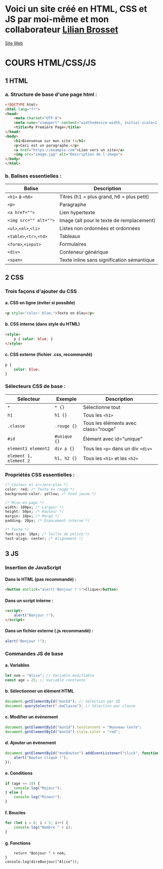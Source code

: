 # Voici un site créé en HTML, CSS et JS par moi-même et mon collaborateur [Lilian Brosset](https://github.com/Redgakill)
[Site Web](https://theotimalberteau.github.io/formation-html/)


# COURS HTML/CSS/JS

## 1 HTML
### a. Structure de base d'une page html : 

```html
<!DOCTYPE html>
<html lang="fr">
<head>
    <meta charset="UTF-8">
    <meta name="viewport" content="width=device-width, initial-scale=1.0">
    <title>Ma Première Page</title>
</head>
<body>
    <h1>Bienvenue sur mon site !</h1>
    <p>Ceci est un paragraphe.</p>
    <a href="https://example.com">Lien vers un site</a>
    <img src="image.jpg" alt="Description de l'image">
</body>
</html>
```

### b. Balises essentielles :

|Balise|Description|
|---|---|
|```<h1>``` à ```<h6>```|Titres (h1 = plus grand, h6 = plus petit)|
|```<p>```|Paragraphe|
|```<a href="">```|Lien hypertexte|
|```<img src="" alt="">```|Image (alt pour le texte de remplacement)|
|```<ul>```,```<ol>```,```<li>```|Listes non ordonnées et ordonnées|
|```<table>```,```<tr>```,```<td>```|Tableaux|
|```<form>```,```<input>```|Formulaires|
|```<div>```|Conteneur générique|
|```<span>```|Texte inline sans signification sémantique|


## 2 CSS

### Trois façons d'ajouter du CSS

#### a. CSS en ligne (éviter si possible)
```html
<p style="color: blue;">Texte en bleu</p>
```

#### b. CSS interne (dans style du HTML)
```html
<style>
    p { color: blue; }
</style>
```

#### c. CSS externe (fichier .css, recommandé)
```css
p {
    color: blue;
}
```

### Sélecteurs CSS de base : 

|Sélecteur|Exemple|Description|
|---|---|---|
|```*```|```* {}```|Sélectionne tout|
|```h1```|```h1 {}```|Tous les ```<h1>```|
|```.classe```|```.rouge {}```|Tous les éléments avec class="rouge"|
|```#id```|```#unique {}```|Élément avec id="unique"|
|```element1 element2```|```div p {}```|Tous les ```<p>``` dans un div ```<div>```|
|```element 1, element 2```|```h1, h2 {}```|Tous les ```<h1>``` et les ```<h2>```|

### Propriétés CSS essentielles : 
```css
/* Couleur et arrière-plan */
color: red; /* Texte en rouge */
background-color: yellow; /* Fond jaune */

/* Mise en page */
width: 100px; /* Largeur */
height: 50px; /* Hauteur */
margin: 10px; /* Marge */
padding: 20px; /* Espacement interne */

/* Texte */
font-size: 16px; /* Taille de police */
text-align: center; /* Alignement */
```

## 3 JS

### Insertion de JavaScript
#### Dans le HTML (pas recommandé) : 
```html
<button onclick="alert('Bonjour !')">Clique</button>
```

#### Dans un script interne : 
```html
<script>
    alert("Bonjour !");
</script>
```

#### Dans un fichier externe (.js recommandé) : 
```js
alert("Bonjour !");
```

### Commandes JS de base
#### a. Variables
```js
let nom = "Alice"; // Variable modifiable
const age = 25; // Variable constante
```

#### b. Sélectionner un élément HTML
```js
document.getElementById("monId"); // Sélection par ID
document.querySelector(".maClasse"); // Sélection par classe
```

#### c. Modifier un événement 
```js
document.getElementById("monId").textContent = "Nouveau texte";
document.getElementById("monId").style.color = "red";
```

#### d. Ajouter un événement
```js
document.getElementById("monBouton").addEventListener("click", function() {
    alert("Bouton cliqué !");
});
```

#### e. Conditions
```js
if (age >= 18) {
    console.log("Majeur");
} else {
    console.log("Mineur");
}
```

#### f. Boucles
```js
for (let i = 0; i < 5; i++) {
    console.log("Nombre " + i);
}
```

#### g. Fonctions
```jsfunction direBonjour(nom) {
    return "Bonjour " + nom;
}
console.log(direBonjour("Alice"));
```